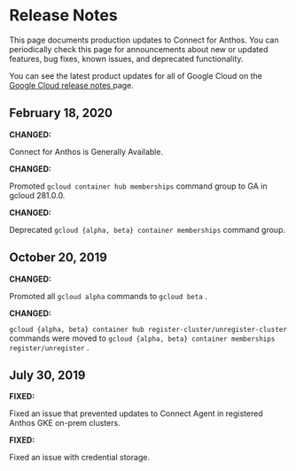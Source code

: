 #  Release Notes

This page documents production updates to Connect for Anthos. You can
periodically check this page for announcements about new or updated features,
bug fixes, known issues, and deprecated functionality.

You can see the latest product updates for all of Google Cloud on the [ Google
Cloud release notes ](/release-notes) page.

##  February 18, 2020

**CHANGED:**

Connect for Anthos is Generally Available.

**CHANGED:**

Promoted ` gcloud container hub memberships ` command group to GA in gcloud
281.0.0.

**CHANGED:**

Deprecated ` gcloud {alpha, beta} container memberships ` command group.

##  October 20, 2019

**CHANGED:**

Promoted all ` gcloud alpha ` commands to ` gcloud beta ` .

**CHANGED:**

` gcloud {alpha, beta} container hub register-cluster/unregister-cluster `
commands were moved to ` gcloud {alpha, beta} container memberships
register/unregister ` .

##  July 30, 2019

**FIXED:**

Fixed an issue that prevented updates to Connect Agent in registered Anthos
GKE on-prem clusters.

**FIXED:**

Fixed an issue with credential storage.

